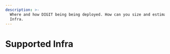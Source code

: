 ```yaml
---
description: >-
  Where and how DIGIT being being deployed. How can you size and estimate the
  Infra.
---
```


# Supported Infra

